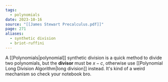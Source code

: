```yaml
---
tags:
  - polynomials
date: 2023-10-16
source: "[[James Stewart Precalculus.pdf]]"
page: 271
aliases:
  - synthetic division
  - briot-ruffini
---
```

A [[Polynomials|polynomial]] synthetic division is a quick method to divide two polynomials, but the **divisor** must be $x - c$, otherwise use [[Polynomial Long Division Algorithm|long division]] instead. It's kind of a weird mechanism so check your notebook bro.